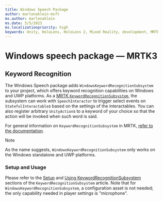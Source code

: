 ```yaml
---
title: Windows Speech Package
author: marlenaklein-msft
ms.author: marlenaklein
ms.date: 5/5/2023
ms.localizationpriority: high
keywords: Unity, HoloLens, HoloLens 2, Mixed Reality, development, MRTK3, windows speech, speech, keyword, keyword recognition, speech recognition, Mixed Reality Toolkit
---
```


# Windows speech package &#8212; MRTK3


## Keyword Recognition

The Windows Speech package adds `WindowsKeywordRecognitionSubsystem` to your project, which offers keyword recognition capabilities on Windows and UWP platforms. As a [MRTK `KeywordRecognitionSubsystem`](../../../mrtk3-core/packages/core/subsystems/keywordrecognitionsubsystem.md), the subsystem can work with `SpeechInteractor` to trigger select events on `StatefulInteractable`s based on the settings of the interactables. You can also register arbitrary `UnityAction`s to a keyword of your choice so that the action will be invoked when such word is said.

For general information on `KeywordRecognitionSubsystem` in MRTK, [refer to the documentation](../../../mrtk3-core/packages/core/subsystems/keywordrecognitionsubsystem.md).

> [!NOTE]
> As the name suggests, `WindowsKeywordRecognitionSubsystem` only works on the Windows standalone and UWP platforms.

### Setup and Usage

Please refer to the [Setup](../../../mrtk3-core/packages/core/subsystems/keywordrecognitionsubsystem.md#setup) and [Using KeywordRecognitionSubsystem](../../../mrtk3-core/packages/core/subsystems/keywordrecognitionsubsystem.md#using-keywordrecognitionsubsystem-manually) sections of the `KeywordRecognitionSubsystem` article. Note that for `WindowsKeywordRecognitionSubsystem`, a configuration asset is not needed; the only capability needed in player settings is "microphone".
